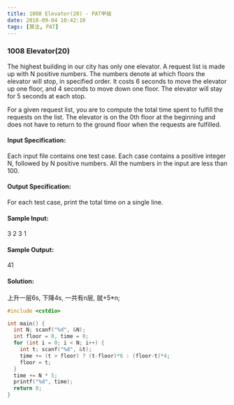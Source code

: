```yaml
---
title: 1008 Elevator(20) - PAT甲级
date: 2018-09-04 10:42:10
tags: [算法, PAT]
---
```


### 1008 Elevator(20)

The highest building in our city has only one elevator. A request list is made up with N positive numbers. The numbers denote at which floors the elevator will stop, in specified order. It costs 6 seconds to move the elevator up one floor, and 4 seconds to move down one floor. The elevator will stay for 5 seconds at each stop.

For a given request list, you are to compute the total time spent to fulfill the requests on the list. The elevator is on the 0th floor at the beginning and does not have to return to the ground floor when the requests are fulfilled.

#### Input Specification:
Each input file contains one test case. Each case contains a positive integer N, followed by N positive numbers. All the numbers in the input are less than 100.

#### Output Specification:
For each test case, print the total time on a single line.

#### Sample Input:
3 2 3 1

#### Sample Output:
41

#### Solution:

上升一层6s, 下降4s, 一共有n层, 就+5*n;

```cpp
#include <cstdio>

int main() {
  int N; scanf("%d", &N);
  int floor = 0, time = 0;
  for (int i = 0; i < N; i++) {
    int t; scanf("%d", &t);
    time += (t > floor) ? (t-floor)*6 : (floor-t)*4;
    floor = t;
  }
  time += N * 5;
  printf("%d", time);
  return 0;
}
```

